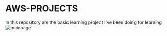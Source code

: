 # AWS-PROJECTS
In this repository are the basic learning project I've been doing for learning
![mainpage](https://github.com/user-attachments/assets/d96f0e7b-0b4b-44d6-8db5-2a2ae9fd0ba9)
